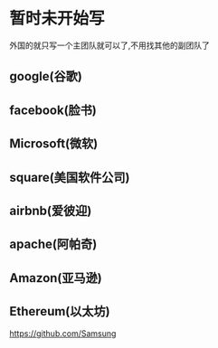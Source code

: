 
# 暂时未开始写
外国的就只写一个主团队就可以了,不用找其他的副团队了
## google(谷歌)
## facebook(脸书)
## Microsoft(微软)
## square(美国软件公司)
## airbnb(爱彼迎)
## apache(阿帕奇)
## Amazon(亚马逊)
## Ethereum(以太坊)
https://github.com/Samsung
